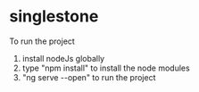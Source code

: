 # singlestone
To  run the project 
1. install nodeJs globally
2. type "npm install" to install the node modules  
3. "ng serve --open" to run the project

